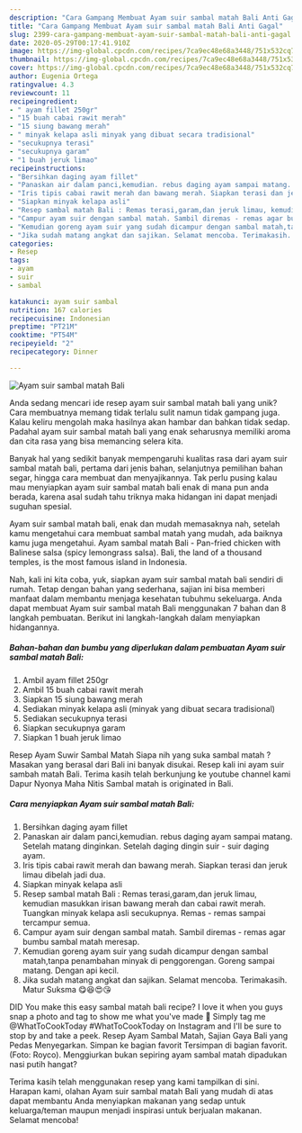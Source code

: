 ```yaml
---
description: "Cara Gampang Membuat Ayam suir sambal matah Bali Anti Gagal"
title: "Cara Gampang Membuat Ayam suir sambal matah Bali Anti Gagal"
slug: 2399-cara-gampang-membuat-ayam-suir-sambal-matah-bali-anti-gagal
date: 2020-05-29T00:17:41.910Z
image: https://img-global.cpcdn.com/recipes/7ca9ec48e68a3448/751x532cq70/ayam-suir-sambal-matah-bali-foto-resep-utama.jpg
thumbnail: https://img-global.cpcdn.com/recipes/7ca9ec48e68a3448/751x532cq70/ayam-suir-sambal-matah-bali-foto-resep-utama.jpg
cover: https://img-global.cpcdn.com/recipes/7ca9ec48e68a3448/751x532cq70/ayam-suir-sambal-matah-bali-foto-resep-utama.jpg
author: Eugenia Ortega
ratingvalue: 4.3
reviewcount: 11
recipeingredient:
- " ayam fillet 250gr"
- "15 buah cabai rawit merah"
- "15 siung bawang merah"
- " minyak kelapa asli minyak yang dibuat secara tradisional"
- "secukupnya terasi"
- "secukupnya garam"
- "1 buah jeruk limao"
recipeinstructions:
- "Bersihkan daging ayam fillet"
- "Panaskan air dalam panci,kemudian. rebus daging ayam sampai matang. Setelah matang dinginkan. Setelah daging dingin suir - suir daging ayam."
- "Iris tipis cabai rawit merah dan bawang merah. Siapkan terasi dan jeruk limau dibelah jadi dua."
- "Siapkan minyak kelapa asli"
- "Resep sambal matah Bali : Remas terasi,garam,dan jeruk limau, kemudian masukkan irisan bawang merah dan cabai rawit merah. Tuangkan minyak kelapa asli secukupnya. Remas - remas sampai tercampur semua."
- "Campur ayam suir dengan sambal matah. Sambil diremas - remas agar bumbu sambal matah meresap."
- "Kemudian goreng ayam suir yang sudah dicampur dengan sambal matah,tanpa penambahan minyak di penggorengan. Goreng sampai matang. Dengan api kecil."
- "Jika sudah matang angkat dan sajikan. Selamat mencoba. Terimakasih. Matur Suksma 😋😆😍😘"
categories:
- Resep
tags:
- ayam
- suir
- sambal

katakunci: ayam suir sambal 
nutrition: 167 calories
recipecuisine: Indonesian
preptime: "PT21M"
cooktime: "PT54M"
recipeyield: "2"
recipecategory: Dinner

---
```



![Ayam suir sambal matah Bali](https://img-global.cpcdn.com/recipes/7ca9ec48e68a3448/751x532cq70/ayam-suir-sambal-matah-bali-foto-resep-utama.jpg)

Anda sedang mencari ide resep ayam suir sambal matah bali yang unik? Cara membuatnya memang tidak terlalu sulit namun tidak gampang juga. Kalau keliru mengolah maka hasilnya akan hambar dan bahkan tidak sedap. Padahal ayam suir sambal matah bali yang enak seharusnya memiliki aroma dan cita rasa yang bisa memancing selera kita.

Banyak hal yang sedikit banyak mempengaruhi kualitas rasa dari ayam suir sambal matah bali, pertama dari jenis bahan, selanjutnya pemilihan bahan segar, hingga cara membuat dan menyajikannya. Tak perlu pusing kalau mau menyiapkan ayam suir sambal matah bali enak di mana pun anda berada, karena asal sudah tahu triknya maka hidangan ini dapat menjadi suguhan spesial.

Ayam suir sambal matah bali, enak dan mudah memasaknya nah, setelah kamu mengetahui cara membuat sambal matah yang mudah, ada baiknya kamu juga mengetahui. Ayam sambal matah Bali - Pan-fried chicken with Balinese salsa (spicy lemongrass salsa). Bali, the land of a thousand temples, is the most famous island in Indonesia.


Nah, kali ini kita coba, yuk, siapkan ayam suir sambal matah bali sendiri di rumah. Tetap dengan bahan yang sederhana, sajian ini bisa memberi manfaat dalam membantu menjaga kesehatan tubuhmu sekeluarga. Anda dapat membuat Ayam suir sambal matah Bali menggunakan 7 bahan dan 8 langkah pembuatan. Berikut ini langkah-langkah dalam menyiapkan hidangannya.

<!--inarticleads1-->

##### Bahan-bahan dan bumbu yang diperlukan dalam pembuatan Ayam suir sambal matah Bali:

1. Ambil  ayam fillet 250gr
1. Ambil 15 buah cabai rawit merah
1. Siapkan 15 siung bawang merah
1. Sediakan  minyak kelapa asli (minyak yang dibuat secara tradisional)
1. Sediakan secukupnya terasi
1. Siapkan secukupnya garam
1. Siapkan 1 buah jeruk limao


Resep Ayam Suwir Sambal Matah Siapa nih yang suka sambal matah ? Masakan yang berasal dari Bali ini banyak disukai. Resep kali ini ayam suir sambah matah Bali. Terima kasih telah berkunjung ke youtube channel kami Dapur Nyonya Maha Nitis Sambal matah is originated in Bali. 

<!--inarticleads2-->

##### Cara menyiapkan Ayam suir sambal matah Bali:

1. Bersihkan daging ayam fillet
1. Panaskan air dalam panci,kemudian. rebus daging ayam sampai matang. Setelah matang dinginkan. Setelah daging dingin suir - suir daging ayam.
1. Iris tipis cabai rawit merah dan bawang merah. Siapkan terasi dan jeruk limau dibelah jadi dua.
1. Siapkan minyak kelapa asli
1. Resep sambal matah Bali : Remas terasi,garam,dan jeruk limau, kemudian masukkan irisan bawang merah dan cabai rawit merah. Tuangkan minyak kelapa asli secukupnya. Remas - remas sampai tercampur semua.
1. Campur ayam suir dengan sambal matah. Sambil diremas - remas agar bumbu sambal matah meresap.
1. Kemudian goreng ayam suir yang sudah dicampur dengan sambal matah,tanpa penambahan minyak di penggorengan. Goreng sampai matang. Dengan api kecil.
1. Jika sudah matang angkat dan sajikan. Selamat mencoba. Terimakasih. Matur Suksma 😋😆😍😘


DID You make this easy sambal matah bali recipe? I love it when you guys snap a photo and tag to show me what you&#39;ve made 🙂 Simply tag me @WhatToCookToday #WhatToCookToday on Instagram and I&#39;ll be sure to stop by and take a peek. Resep Ayam Sambal Matah, Sajian Gaya Bali yang Pedas Menyegarkan. Simpan ke bagian favorit Tersimpan di bagian favorit. (Foto: Royco). Menggiurkan bukan sepiring ayam sambal matah dipadukan nasi putih hangat? 

Terima kasih telah menggunakan resep yang kami tampilkan di sini. Harapan kami, olahan Ayam suir sambal matah Bali yang mudah di atas dapat membantu Anda menyiapkan makanan yang sedap untuk keluarga/teman maupun menjadi inspirasi untuk berjualan makanan. Selamat mencoba!

